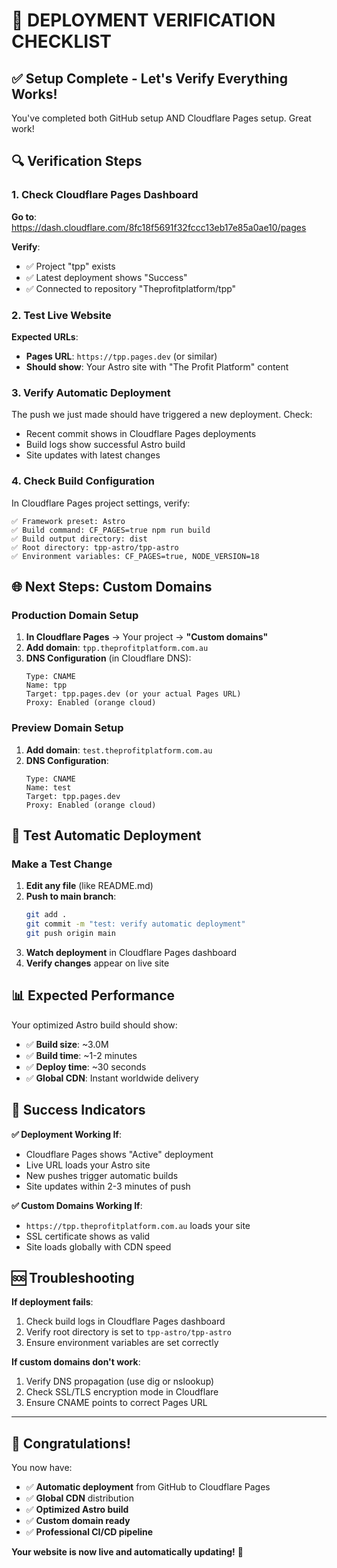 # 🚀 DEPLOYMENT VERIFICATION CHECKLIST

## ✅ Setup Complete - Let's Verify Everything Works!

You've completed both GitHub setup AND Cloudflare Pages setup. Great work!

## 🔍 Verification Steps

### 1. Check Cloudflare Pages Dashboard
**Go to**: https://dash.cloudflare.com/8fc18f5691f32fccc13eb17e85a0ae10/pages

**Verify**:
- ✅ Project "tpp" exists
- ✅ Latest deployment shows "Success"
- ✅ Connected to repository "Theprofitplatform/tpp"

### 2. Test Live Website
**Expected URLs**:
- **Pages URL**: `https://tpp.pages.dev` (or similar)
- **Should show**: Your Astro site with "The Profit Platform" content

### 3. Verify Automatic Deployment
The push we just made should have triggered a new deployment. Check:
- Recent commit shows in Cloudflare Pages deployments
- Build logs show successful Astro build
- Site updates with latest changes

### 4. Check Build Configuration
In Cloudflare Pages project settings, verify:
```
✅ Framework preset: Astro
✅ Build command: CF_PAGES=true npm run build
✅ Build output directory: dist
✅ Root directory: tpp-astro/tpp-astro
✅ Environment variables: CF_PAGES=true, NODE_VERSION=18
```

## 🌐 Next Steps: Custom Domains

### Production Domain Setup
1. **In Cloudflare Pages** → Your project → **"Custom domains"**
2. **Add domain**: `tpp.theprofitplatform.com.au`
3. **DNS Configuration** (in Cloudflare DNS):
   ```
   Type: CNAME
   Name: tpp
   Target: tpp.pages.dev (or your actual Pages URL)
   Proxy: Enabled (orange cloud)
   ```

### Preview Domain Setup
1. **Add domain**: `test.theprofitplatform.com.au`
2. **DNS Configuration**:
   ```
   Type: CNAME
   Name: test
   Target: tpp.pages.dev
   Proxy: Enabled (orange cloud)
   ```

## 🧪 Test Automatic Deployment

### Make a Test Change
1. **Edit any file** (like README.md)
2. **Push to main branch**:
   ```bash
   git add .
   git commit -m "test: verify automatic deployment"
   git push origin main
   ```
3. **Watch deployment** in Cloudflare Pages dashboard
4. **Verify changes** appear on live site

## 📊 Expected Performance

Your optimized Astro build should show:
- ✅ **Build size**: ~3.0M
- ✅ **Build time**: ~1-2 minutes
- ✅ **Deploy time**: ~30 seconds
- ✅ **Global CDN**: Instant worldwide delivery

## 🎯 Success Indicators

**✅ Deployment Working If**:
- Cloudflare Pages shows "Active" deployment
- Live URL loads your Astro site
- New pushes trigger automatic builds
- Site updates within 2-3 minutes of push

**✅ Custom Domains Working If**:
- `https://tpp.theprofitplatform.com.au` loads your site
- SSL certificate shows as valid
- Site loads globally with CDN speed

## 🆘 Troubleshooting

**If deployment fails**:
1. Check build logs in Cloudflare Pages dashboard
2. Verify root directory is set to `tpp-astro/tpp-astro`
3. Ensure environment variables are set correctly

**If custom domains don't work**:
1. Verify DNS propagation (use dig or nslookup)
2. Check SSL/TLS encryption mode in Cloudflare
3. Ensure CNAME points to correct Pages URL

---

## 🎉 Congratulations!

You now have:
- ✅ **Automatic deployment** from GitHub to Cloudflare Pages
- ✅ **Global CDN** distribution
- ✅ **Optimized Astro build**
- ✅ **Custom domain ready**
- ✅ **Professional CI/CD pipeline**

**Your website is now live and automatically updating!** 🚀